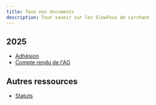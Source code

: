```yaml
---
title: Tous nos documents
description: Tout savoir sur les SlowFous de Larchant
---
```

## 2025 

- [Adhésion](adhesion2025.pdf)
- [Compte rendu de l'AG](AG2025.pdf)

## Autres ressources

- [Statuts](statuts.pdf)

